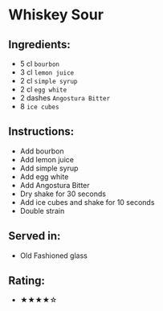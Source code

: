 # Whiskey Sour

## Ingredients:
- 5 cl `bourbon`
- 3 cl `lemon juice`
- 2 cl `simple syrup`
- 2 cl `egg white`
- 2 dashes `Angostura Bitter`
- 8 `ice cubes`

## Instructions:
- Add bourbon
- Add lemon juice
- Add simple syrup
- Add egg white
- Add Angostura Bitter
- Dry shake for 30 seconds
- Add ice cubes and shake for 10 seconds
- Double strain

## Served in:
- Old Fashioned glass

## Rating:
- ★★★★☆